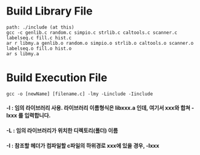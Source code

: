 # Build Library File
    path: ./include (at this)
    gcc -c genlib.c random.c simpio.c strlib.c caltools.c scanner.c labelseq.c fill.c hist.c
    ar r libmy.a genlib.o random.o simpio.o strlib.o caltools.o scanner.o labelseq.o fill.o hist.o
    ar s libmy.a

# Build Execution File
    gcc -o [newName] [filename.c] -lmy -Linclude -Iinclude

#### -l : 임의 라이브러리 사용. 라이브러리 이름형식은 libxxx.a 인데, 여기서 xxx와 합쳐 -lxxx 를 입력합니다.
#### -L : 임의 라이브러리가 위치한 디렉토리(폴더) 이름
#### -I : 참조할 헤더가 컴파일할 c파일의 하위경로 xxx에 있을 경우, -Ixxx